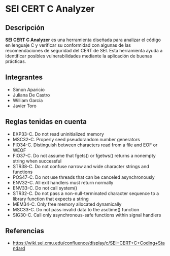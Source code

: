 # SEI CERT C Analyzer

## Descripción

**SEI CERT C Analyzer** es una herramienta diseñada para analizar el código en lenguaje C y verificar su conformidad con algunas de las recomendaciones de seguridad del CERT de SEI. Esta herramienta ayuda a identificar posibles vulnerabilidades mediante la aplicación de buenas prácticas.

## Integrantes

- Simon Aparicio
- Juliana De Castro
- William García
- Javier Toro

## Reglas tenidas en cuenta

- EXP33-C. Do not read uninitialized memory
- MSC32-C. Properly seed pseudorandom number generators
- FIO34-C. Distinguish between characters read from a file and EOF or WEOF
- FIO37-C. Do not assume that fgets() or fgetws() returns a nonempty string when successful
- STR38-C. Do not confuse narrow and wide character strings and functions
- POS47-C. Do not use threads that can be canceled asynchronously
- ENV32-C. All exit handlers must return normally
- ENV33-C. Do not call system()
- STR32-C. Do not pass a non-null-terminated character sequence to a library function that expects a string
- MEM34-C. Only free memory allocated dynamically
- MSC33-C. Do not pass invalid data to the asctime() function
- SIG30-C. Call only asynchronous-safe functions within signal handlers

## Referencias

- https://wiki.sei.cmu.edu/confluence/display/c/SEI+CERT+C+Coding+Standard

